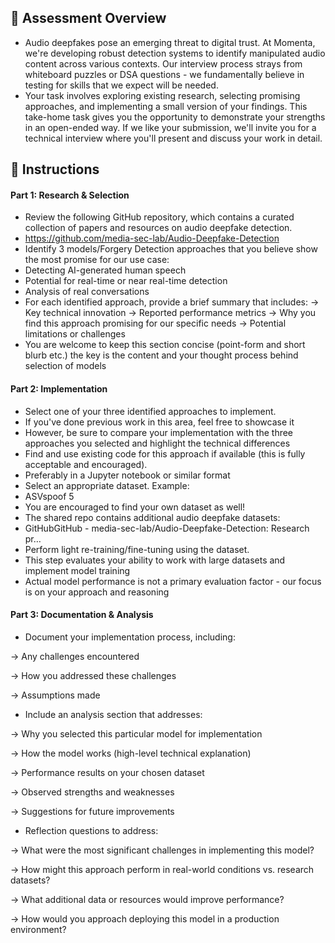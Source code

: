 ## 🎯 Assessment Overview
* Audio deepfakes pose an emerging threat to digital trust. At Momenta, we're developing robust detection systems to identify manipulated audio content across various contexts. Our interview process strays from whiteboard puzzles or DSA questions - we fundamentally believe in testing for skills that we expect will be needed.
* Your task involves exploring existing research, selecting promising approaches, and implementing a small version of your findings. This take-home task gives you the opportunity to demonstrate your strengths in an open-ended way. If we like your submission, we'll invite you for a technical interview where you'll present and discuss your work in detail.


## 📝 Instructions
#### Part 1: Research & Selection
* Review the following GitHub repository, which contains a curated collection of papers and resources on audio deepfake detection.
 *  https://github.com/media-sec-lab/Audio-Deepfake-Detection
* Identify 3 models/Forgery Detection approaches that you believe show the most promise for our use case:
* Detecting AI-generated human speech
* Potential for real-time or near real-time detection
* Analysis of real conversations
* For each identified approach, provide a brief summary that includes:
-> Key technical innovation
-> Reported performance metrics
-> Why you find this approach promising for our specific needs
-> Potential limitations or challenges
* You are welcome to keep this section concise (point-form and short blurb etc.) the key is the content and your thought process behind selection of models


#### Part 2: Implementation
* Select one of your three identified approaches to implement.
* If you've done previous work in this area, feel free to showcase it
* However, be sure to compare your implementation with the three approaches you selected and highlight the technical differences
* Find and use existing code for this approach if available (this is fully acceptable and encouraged).
* Preferably in a Jupyter notebook or similar format
* Select an appropriate dataset. Example:
* ASVspoof 5
* You are encouraged to find your own dataset as well!
* The shared repo contains additional audio deepfake datasets:
* GitHubGitHub - media-sec-lab/Audio-Deepfake-Detection: Research pr…​
* Perform light re-training/fine-tuning using the dataset.
* This step evaluates your ability to work with large datasets and implement model training
* Actual model performance is not a primary evaluation factor - our focus is on your approach and reasoning


#### Part 3: Documentation & Analysis


* Document your implementation process, including:


-> Any challenges encountered


-> How you addressed these challenges


-> Assumptions made


* Include an analysis section that addresses:


-> Why you selected this particular model for implementation


-> How the model works (high-level technical explanation)


-> Performance results on your chosen dataset


-> Observed strengths and weaknesses


-> Suggestions for future improvements


* Reflection questions to address:


-> What were the most significant challenges in implementing this model?


-> How might this approach perform in real-world conditions vs. research datasets?


-> What additional data or resources would improve performance?


-> How would you approach deploying this model in a production environment?
